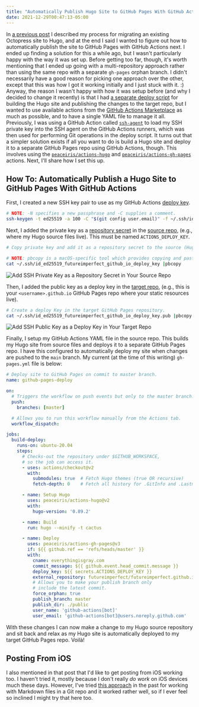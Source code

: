 ```yaml
---
title: "Automatically Publish Hugo Site to GitHub Pages With GitHub Actions"
date: 2021-12-29T00:47:13-05:00
---
```


In [a previous post](/2020/11/03/migrating-from-octopress-to-hugo/) I described my process for migrating an existing Octopress site to Hugo, and at the end I said I wanted to figure out how to automatically publish the site to GitHub Pages with GitHub Actions next. I ended up finding a solution for this a while ago, but I wasn't particularly happy with the way it was set up. Before getting too far, though, it's worth mentioning that I ended up going with a multi-repository approach rather than using the same repo with a separate `gh-pages` orphan branch. I didn't necessarily have a good reason for picking one approach over the other, except that this was how I got it working initially and I just stuck with it. :) Anyway, the reason I wasn't happy with how it was setup before (and why I decided to change it recently) is that I had [a separate deploy script](https://github.com/futureimperfect/everythingisgray-hugo/blob/e43a6b290b978e86ac27dfe223920b0006d2b223/deploy.sh) for building the Hugo site and publishing the changes to the target repo, but I wanted to use available actions from the [GitHub Actions Marketplace](https://github.com/marketplace?type=actions) as much as possible, and to have a single YAML file to manage it all. Previously, I was using a GitHub Action called [`ssh-agent`](https://github.com/marketplace/actions/webfactory-ssh-agent) to load my SSH private key into the SSH agent on the GitHub Actions runners, which was then used for performing Git operations in the deploy script. It turns out that a simpler solution exists if all you want to do is build a Hugo site and deploy it to a separate GitHub Pages repo using GitHub Actions, though. This involves using the [`peaceiris/actions-hugo`](https://github.com/peaceiris/actions-hugo) and [`peaceiris/actions-gh-pages`](https://github.com/peaceiris/actions-gh-pages) actions. Next, I'll share how I set this up.

## How To: Automatically Publish a Hugo Site to GitHub Pages With GitHub Actions

First, I created a new SSH key pair to use as my GitHub Actions [deploy key](https://docs.github.com/en/developers/overview/managing-deploy-keys).

```sh
# NOTE: -N specifies a new passphrase and -C supplies a comment.
ssh-keygen -t ed25519 -a 100 -C "$(git config user.email)" -f ~/.ssh/id_ed25519_futureimperfect_github_io_deploy_key -N ""
```

Next, I added the private key as a [repository secret](https://docs.github.com/en/actions/security-guides/encrypted-secrets) in the [source repo](https://github.com/futureimperfect/everythingisgray-hugo), (e.g., where my Hugo source files live). This must be named `ACTIONS_DEPLOY_KEY`.

```sh
# Copy private key and add it as a repository secret to the source (Hugo) repository.

# NOTE: pbcopy is a macOS-specific tool which provides copying and pasting to the pasteboard from the command line.
cat ~/.ssh/id_ed25519_futureimperfect_github_io_deploy_key |pbcopy
```

![Add SSH Private Key as a Repository Secret in Your Source Repo](/images/2021-12-29-automatically-publish-hugo-site-to-github-pages-with-github-actions/actions_secrets.png "Add SSH Private Key as a Repository Secret in Your Source Repo")

Then, I added the public key as a deploy key in the [target repo](https://github.com/futureimperfect/futureimperfect.github.io), (e.g., this is your `<username>.github.io` GitHub Pages repo where your static resources live).

```sh
# Create a deploy Key in the target GitHub Pages repository.
cat ~/.ssh/id_ed25519_futureimperfect_github_io_deploy_key.pub |pbcopy
```

![Add SSH Public Key as a Deploy Key in Your Target Repo](/images/2021-12-29-automatically-publish-hugo-site-to-github-pages-with-github-actions/add_deploy_key.png "Add SSH Public Key as a Deploy Key in Your Target Repo")

Finally, I setup my GitHub Actions YAML file in the source repo. This builds my Hugo site from source files and deploys it to a separate GitHub Pages repo. I have this configured to automatically deploy my site when changes are pushed to the `main` branch. My current (at the time of this writing) `gh-pages.yml` file is below:

```yaml
# Deploy site to GitHub Pages on commit to master branch.
name: github-pages-deploy

on:
  # Triggers the workflow on push events but only to the master branch.
  push:
    branches: [master]

  # Allows you to run this workflow manually from the Actions tab.
  workflow_dispatch:

jobs:
  build-deploy:
    runs-on: ubuntu-20.04
    steps:
      # Checks-out the repository under $GITHUB_WORKSPACE,
      # so the job can access it.
      - uses: actions/checkout@v2
        with:
          submodules: true  # Fetch Hugo themes (true OR recursive)
          fetch-depth: 0    # Fetch all history for .GitInfo and .Lastmod

      - name: Setup Hugo
        uses: peaceiris/actions-hugo@v2
        with:
          hugo-version: '0.89.2'

      - name: Build
        run: hugo --minify -t cactus

      - name: Deploy
        uses: peaceiris/actions-gh-pages@v3
        if: ${{ github.ref == 'refs/heads/master' }}
        with:
          cname: everythingisgray.com
          commit_message: ${{ github.event.head_commit.message }}
          deploy_key: ${{ secrets.ACTIONS_DEPLOY_KEY }}
          external_repository: futureimperfect/futureimperfect.github.io
          # Allows you to make your publish branch only
          # include the latest commit.
          force_orphan: true
          publish_branch: master
          publish_dir: ./public
          user_name: 'github-actions[bot]'
          user_email: 'github-actions[bot]@users.noreply.github.com'
```

With these changes I can now make a change to my Hugo source repository and sit back and relax as my Hugo site is automatically deployed to my target GitHub Pages repo. Voilà!

## Posting From iOS

I also mentioned in that post that I'd like to get posting from iOS working too. I haven't tried it, mostly because I don't really _do work_ on iOS devices much these days. However, I've tried [this approach](https://www.macstories.net/ios/my-markdown-writing-and-collaboration-workflow-powered-by-working-copy-3-6-icloud-drive-and-github/) in the past for working with Markdown files in a Git repo and it worked rather well, so if I ever feel so inclined I might try that here too.
